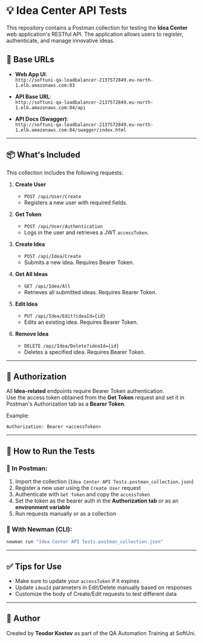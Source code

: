 # 💡 Idea Center API Tests

This repository contains a Postman collection for testing the **Idea Center** web application's RESTful API. The application allows users to register, authenticate, and manage innovative ideas.

## 🔗 Base URLs

- **Web App UI**:  
  `http://softuni-qa-loadbalancer-2137572849.eu-north-1.elb.amazonaws.com:83`

- **API Base URL**:  
  `http://softuni-qa-loadbalancer-2137572849.eu-north-1.elb.amazonaws.com:84/api`

- **API Docs (Swagger)**:  
  `http://softuni-qa-loadbalancer-2137572849.eu-north-1.elb.amazonaws.com:84/swagger/index.html`

---

## 📦 What's Included

This collection includes the following requests:

1. **Create User**
   - `POST /api/User/Create`
   - Registers a new user with required fields.

2. **Get Token**
   - `POST /api/User/Authentication`
   - Logs in the user and retrieves a JWT `accessToken`.

3. **Create Idea**
   - `POST /api/Idea/Create`
   - Submits a new idea. Requires Bearer Token.

4. **Get All Ideas**
   - `GET /api/Idea/All`
   - Retrieves all submitted ideas. Requires Bearer Token.

5. **Edit Idea**
   - `PUT /api/Idea/Edit?ideaId={id}`
   - Edits an existing idea. Requires Bearer Token.

6. **Remove Idea**
   - `DELETE /api/Idea/Delete?ideaId={id}`
   - Deletes a specified idea. Requires Bearer Token.

---

## 🔐 Authorization

All **Idea-related** endpoints require Bearer Token authentication.  
Use the access token obtained from the **Get Token** request and set it in Postman's Authorization tab as a **Bearer Token**.

Example:

```
Authorization: Bearer <accessToken>
```

---

## 🧪 How to Run the Tests

### 🔸 In Postman:
1. Import the collection (`Idea Center API Tests.postman_collection.json`)
2. Register a new user using the `Create User` request
3. Authenticate with `Get Token` and copy the `accessToken`
4. Set the token as the bearer auth in the **Authorization tab** or as an **environment variable**
5. Run requests manually or as a collection

### 🔸 With Newman (CLI):
```bash
newman run "Idea Center API Tests.postman_collection.json"
```

---

## ✅ Tips for Use

- Make sure to update your `accessToken` if it expires
- Update `ideaId` parameters in Edit/Delete manually based on responses
- Customize the body of Create/Edit requests to test different data

---

## 👤 Author

Created by **Teodor Kostov** as part of the QA Automation Training at SoftUni.
